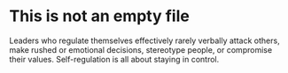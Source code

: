 # This is not an empty file

Leaders who regulate themselves effectively rarely verbally attack others, make rushed or emotional decisions, 
stereotype people, or compromise their values. Self-regulation is all about staying in control.
